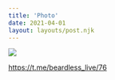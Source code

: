 ```yaml
---
title: 'Photo'
date: 2021-04-01
layout: layouts/post.njk
---
```


![](https://i.ibb.co/vDW7psW/file-30.jpg)


https://t.me/beardless_live/76